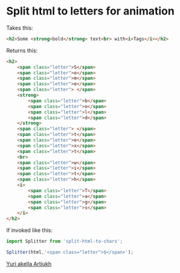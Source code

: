# Split html to letters for animation
Takes this:
```html
<h2>Some <strong>bold</strong> text<br> with<i>Tags</i></h2>
```
Returns this:
```html
<h2>
	<span class="letter">S</span>
	<span class="letter">o</span>
	<span class="letter">m</span>
	<span class="letter">e</span>
	<span class="letter"> </span>
	<strong>
		<span class="letter">b</span>
		<span class="letter">o</span>
		<span class="letter">l</span>
		<span class="letter">d</span>
	</strong>
	<span class="letter"> </span>
	<span class="letter">t</span>
	<span class="letter">e</span>
	<span class="letter">x</span>
	<span class="letter">t</span>
    <br>
	<span class="letter">w</span>
	<span class="letter">i</span>
	<span class="letter">t</span>
	<span class="letter">h</span>
	<i>
		<span class="letter">T</span>
		<span class="letter">a</span>
		<span class="letter">g</span>
		<span class="letter">s</span>
	</i>
</h2>
```

If invoked like this:
```js
import Splitter from 'split-html-to-chars';

Splitter(html,'<span class="letter">$</span>');
```


[Yuri akella Artiukh](http://cssing.org.ua)